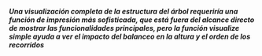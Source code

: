 ***Una visualización completa de la estructura del árbol requeriría una función de impresión más sofisticada, que está fuera del alcance directo de mostrar las funcionalidades principales, pero la función visualize simple ayuda a ver el impacto del balanceo en la altura y el orden de los recorridos***

